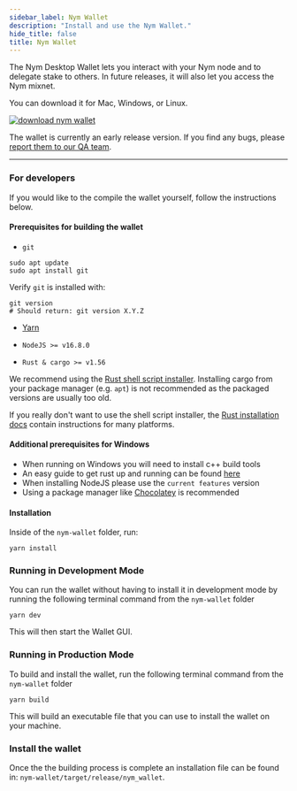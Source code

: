 ```yaml
---
sidebar_label: Nym Wallet
description: "Install and use the Nym Wallet."
hide_title: false
title: Nym Wallet
---
```


The Nym Desktop Wallet lets you interact with your Nym node and to delegate stake to others. In future releases, it will also let you access the Nym mixnet.

You can download it for Mac, Windows, or Linux.

[![download nym wallet](/img/docs/download-wallet.png)](https://github.com/nymtech/nym/releases/tag/nym-wallet-v0.1.0)

The wallet is currently an early release version. If you find any bugs, please [report them to our QA team](https://github.com/nymtech/nym/issues/new?assignees=tommyv1987&labels=bug%2C+bug-needs-triage%2C+qa&template=report.md&title=%5BIssue%5D).

-----

### For developers

If you would like to the compile the wallet yourself, follow the instructions below. 

#### Prerequisites for building the wallet


- `git`

```
sudo apt update
sudo apt install git
```

Verify `git` is installed with:

```
git version
# Should return: git version X.Y.Z
```

- [Yarn](https://yarnpkg.com/)

- `NodeJS >= v16.8.0`

- `Rust & cargo >= v1.56`

We recommend using the [Rust shell script installer](https://www.rust-lang.org/tools/install). Installing cargo from your package manager (e.g. `apt`) is not recommended as the packaged versions are usually too old.

If you really don't want to use the shell script installer, the [Rust installation docs](https://forge.rust-lang.org/infra/other-installation-methods.html) contain instructions for many platforms.

#### Additional prerequisites for Windows

- When running on Windows you will need to install c++ build tools
- An easy guide to get rust up and running can be found [here]("http://kennykerr.ca/2019/11/18/rust-getting-started/")
- When installing NodeJS please use the `current features` version
- Using a package manager like [Chocolatey]("chocolatey.org") is recommended

#### Installation

Inside of the `nym-wallet` folder, run:

```
yarn install
``` 

### Running in Development Mode

You can run the wallet without having to install it in development mode by running the following terminal command from the `nym-wallet` folder

```
yarn dev
```

This will then start the Wallet GUI. 

### Running in Production Mode

To build and install the wallet, run the following terminal command from the `nym-wallet` folder

```
yarn build
```

This will build an executable file that you can use to install the wallet on your machine. 

### Install the wallet

Once the the building process is complete an installation file can be found in: `nym-wallet/target/release/nym_wallet`. 
